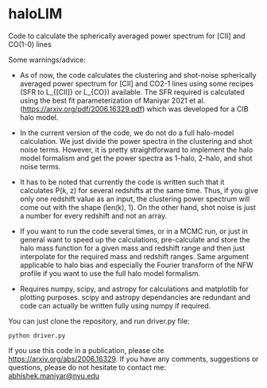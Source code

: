 # haloLIM

Code to calculate the spherically averaged power spectrum for [CII]
and CO(1-0) lines

Some warnings/advice:
* As of now, the code calculates the clustering and shot-noise
spherically averaged power spectrum for [CII] and CO2-1 lines
using some recipes (SFR to L_{[CII]} or L_{CO}) available.
The SFR required is calculated using the best fit parameterization
of Maniyar 2021 et al. (https://arxiv.org/pdf/2006.16329.pdf)
which was developed for a CIB halo model.

* In the current version of the code, we do not do a full halo-model
calculation. We just divide the power spectra in the clustering and
shot noise terms. However, it is pretty straightforward to implement
the halo model formalism and get the power spectra as 1-halo, 2-halo,
and shot noise terms.

* It has to be noted that currently the code is written such that it
calculates P(k, z) for several redshifts at the same time. Thus, if you
give only one redshift value as an input, the clustering power spectrum
will come out with the shape (len(k), 1). On the other hand, shot noise
is just a number for every redshift and not an array.

* If you want to run the code several times, or in a MCMC run, or just
in general want to speed up the calculations, pre-calculate and store
the halo mass function for a given mass and redshift range and then
just interpolate for the required mass and redshift ranges. Same
argument applicable to halo bias and especially the Fourier transform
of the NFW profile if you want to use the full halo model formalism.

* Requires numpy, scipy, and astropy for calculations and matplotlib
for plotting purposes. scipy and astropy dependancies are redundant
and code can actually be written fully using numpy if required.

You can just clone the repository, and run
driver.py file:
```
python driver.py
```
If you use this code in a publication, please cite https://arxiv.org/abs/2006.16329.
If you have any comments, suggestions or questions, please do not hesitate
to contact me: abhishek.maniyar@nyu.edu
